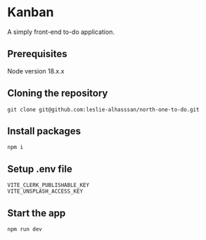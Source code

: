 # Kanban

A simply front-end to-do application.

## Prerequisites

Node version 18.x.x

## Cloning the repository

```
git clone git@github.com:leslie-alhasssan/north-one-to-do.git
```

## Install packages

```
npm i
```

## Setup .env file

```
VITE_CLERK_PUBLISHABLE_KEY
VITE_UNSPLASH_ACCESS_KEY
```

## Start the app

```
npm run dev
```
